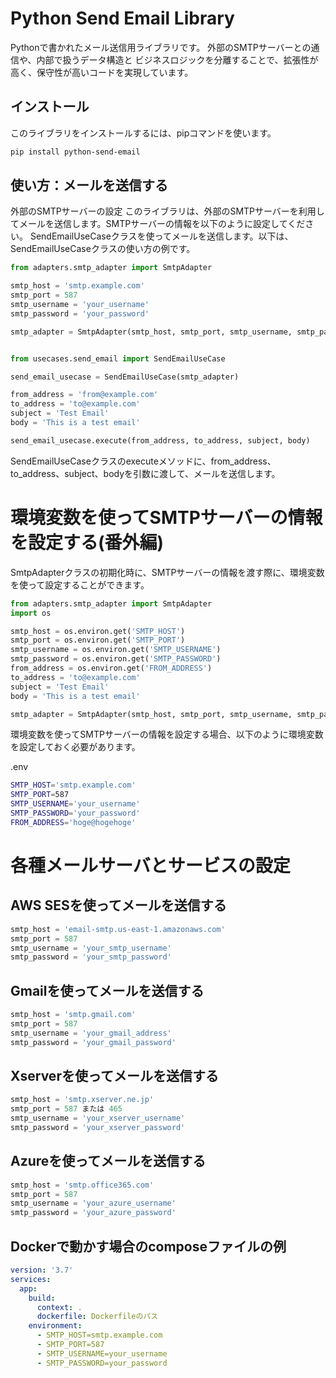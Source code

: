 # Python Send Email Library
Pythonで書かれたメール送信用ライブラリです。
外部のSMTPサーバーとの通信や、内部で扱うデータ構造と
ビジネスロジックを分離することで、拡張性が高く、保守性が高いコードを実現しています。

## インストール
このライブラリをインストールするには、pipコマンドを使います。

```bash
pip install python-send-email
```

## 使い方：メールを送信する
外部のSMTPサーバーの設定
このライブラリは、外部のSMTPサーバーを利用してメールを送信します。SMTPサーバーの情報を以下のように設定してください。
SendEmailUseCaseクラスを使ってメールを送信します。以下は、SendEmailUseCaseクラスの使い方の例です。
```python
from adapters.smtp_adapter import SmtpAdapter

smtp_host = 'smtp.example.com'
smtp_port = 587
smtp_username = 'your_username'
smtp_password = 'your_password'

smtp_adapter = SmtpAdapter(smtp_host, smtp_port, smtp_username, smtp_password)


from usecases.send_email import SendEmailUseCase

send_email_usecase = SendEmailUseCase(smtp_adapter)

from_address = 'from@example.com'
to_address = 'to@example.com'
subject = 'Test Email'
body = 'This is a test email'

send_email_usecase.execute(from_address, to_address, subject, body)
```

SendEmailUseCaseクラスのexecuteメソッドに、from_address、to_address、subject、bodyを引数に渡して、メールを送信します。

# 環境変数を使ってSMTPサーバーの情報を設定する(番外編)
SmtpAdapterクラスの初期化時に、SMTPサーバーの情報を渡す際に、環境変数を使って設定することができます。

```python
from adapters.smtp_adapter import SmtpAdapter
import os

smtp_host = os.environ.get('SMTP_HOST')
smtp_port = os.environ.get('SMTP_PORT')
smtp_username = os.environ.get('SMTP_USERNAME')
smtp_password = os.environ.get('SMTP_PASSWORD')
from_address = os.environ.get('FROM_ADDRESS')
to_address = 'to@example.com'
subject = 'Test Email'
body = 'This is a test email'

smtp_adapter = SmtpAdapter(smtp_host, smtp_port, smtp_username, smtp_password)
```

環境変数を使ってSMTPサーバーの情報を設定する場合、以下のように環境変数を設定しておく必要があります。

.env
```bash
SMTP_HOST='smtp.example.com'
SMTP_PORT=587
SMTP_USERNAME='your_username'
SMTP_PASSWORD='your_password'
FROM_ADDRESS='hoge@hogehoge'
```

# 各種メールサーバとサービスの設定
## AWS SESを使ってメールを送信する
```python
smtp_host = 'email-smtp.us-east-1.amazonaws.com'
smtp_port = 587
smtp_username = 'your_smtp_username'
smtp_password = 'your_smtp_password'
```

## Gmailを使ってメールを送信する
```python
smtp_host = 'smtp.gmail.com'
smtp_port = 587
smtp_username = 'your_gmail_address'
smtp_password = 'your_gmail_password'
```

## Xserverを使ってメールを送信する
```python
smtp_host = 'smtp.xserver.ne.jp'
smtp_port = 587 または 465
smtp_username = 'your_xserver_username'
smtp_password = 'your_xserver_password'
```

## Azureを使ってメールを送信する
```python
smtp_host = 'smtp.office365.com'
smtp_port = 587
smtp_username = 'your_azure_username'
smtp_password = 'your_azure_password'
```

## Dockerで動かす場合のcomposeファイルの例
```yaml
version: '3.7'
services:
  app:
    build: 
      context: .
      dockerfile: Dockerfileのパス
    environment:
      - SMTP_HOST=smtp.example.com
      - SMTP_PORT=587
      - SMTP_USERNAME=your_username
      - SMTP_PASSWORD=your_password
```






